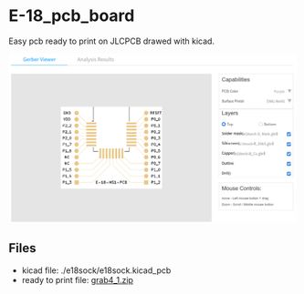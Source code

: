 # E-18_pcb_board
Easy pcb ready to print on JLCPCB drawed with kicad.

![](imgs/JLCPCB.png)

## Files

* kicad file: ./e18sock/e18sock.kicad_pcb
* ready to print file: [grab4_1.zip](e18sock/grab4_1.zip)
